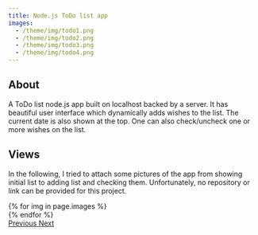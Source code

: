 ```yaml
---
title: Node.js ToDo list app
images:
  - /theme/img/todo1.png
  - /theme/img/todo2.png
  - /theme/img/todo3.png
  - /theme/img/todo4.png
---
```


## About

A ToDo list node.js app built on localhost backed by a server. It has beautiful user interface which dynamically adds wishes to the list. The current date is also shown at the top. One can also check/uncheck one or more wishes on the list.

## Views

In the following, I tried to attach some pictures of the app  from showing initial list to adding list and checking them. Unfortunately, no repository or link can be provided for this project.

<div id="carouselExampleControls" class="carousel slide mb-4" data-ride="carousel">
    <div class="carousel-inner">
        {% for img in page.images %}
            <div class="carousel-item {% if forloop.first %}active{% endif %}">
                <img src="{{ img }}" class="d-block w-100" alt="">
            </div>
        {% endfor %}
    </div>
    <a class="carousel-control-prev" href="#carouselExampleControls" role="button" data-slide="prev">
        <span class="carousel-control-prev-icon" aria-hidden="true"></span>
        <span class="sr-only">Previous</span>
    </a>
    <a class="carousel-control-next" href="#carouselExampleControls" role="button" data-slide="next">
        <span class="carousel-control-next-icon" aria-hidden="true"></span>
        <span class="sr-only">Next</span>
    </a>
</div>
